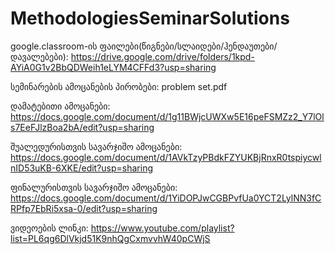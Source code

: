 # MethodologiesSeminarSolutions

google.classroom-ის ფაილები(წიგნები/სლაიდები/ჰენდაუთები/დავალებები):
https://drive.google.com/drive/folders/1kpd-AYiA0G1v2BbQDWeih1eLYM4CFFd3?usp=sharing


სემინარების ამოცანების პირობები:
problem set.pdf

დამატებითი ამოცანები:
https://docs.google.com/document/d/1g11BWjcUWXw5E16peFSMZz2_Y7lOls7EeFJlzBoa2bA/edit?usp=sharing


შუალედურისთვის სავარჯიშო ამოცანები:
https://docs.google.com/document/d/1AVkTzyPBdkFZYUKBjRnxR0tspiycwlnID53uKB-6XKE/edit?usp=sharing

ფინალურისთვის სავარჯიშო ამოცანები:
https://docs.google.com/document/d/1YiDOPJwCGBPvfUa0YCT2LylNN3fCRPfp7EbRi5xsa-0/edit?usp=sharing

ვიდეოების ლინკი:
https://www.youtube.com/playlist?list=PL6qg6DlVkjd51K9nhQgCxmvvhW40pCWjS


